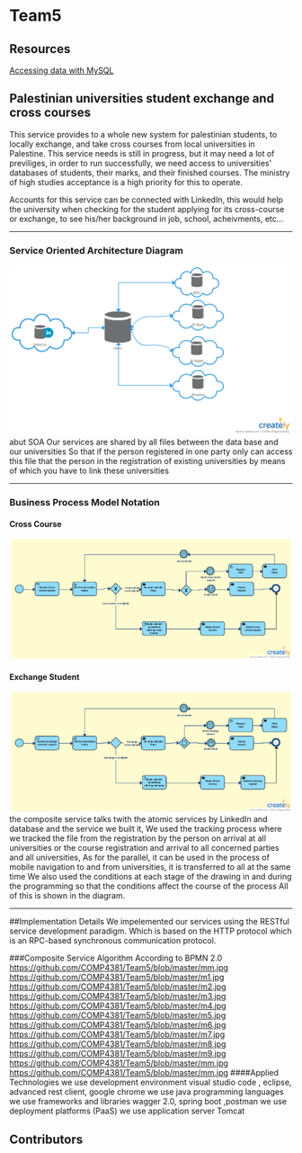 
# Team5

## Resources

<a href="https://spring.io/guides/gs/accessing-data-mysql/">Accessing data with MySQL</a>

## Palestinian universities student exchange and cross courses

This service provides to a whole new system for palestinian students, to locally exchange, and take cross courses from local universities in Palestine.
 This service needs is still in progress, but it may need a lot of previliges, in order to run successfully, we need access to universities' databases of students, their marks, and their finished courses. The ministry of high studies acceptance is a high priority for this to operate.

Accounts for this service can be connected with LinkedIn, this would help the university when checking for the student applying for its cross-course or exchange, to see his/her background in job, school, acheivments, etc...

---

### Service Oriented Architecture Diagram

<img src="assets/soa-diagram.png" title="soa"/>
 abut SOA  Our services are shared by all files between the data base and our universities
 So that if the person registered in one party only can access this file that the person in the registration of existing 
 universities by means of which you have to link these universities

---

### Business Process Model Notation

#### Cross Course

<img src="assets/bpmn-cross-course.png" title="bpmn2.0"/>

#### Exchange Student

<img src="assets/bpmn-exchange-student.png" title="bpmn 2.0"/>
the composite service talks twith the atomic services by LinkedIn and database and the service we built it,
We used the tracking process where we tracked the file from the registration by the person on arrival at all universities 
or the course registration and arrival to all concerned parties and all universities,
As for the parallel, it can be used in the process of mobile navigation to and from universities, 
it is transferred to all at the same time
We also used the conditions at each stage of the drawing in and during 
the programming so that the conditions affect the course of the process
All of this is shown in the diagram.

---
##Implementation Details
We impelemented our services using the RESTful service development paradigm. Which is based on the HTTP protocol which is an RPC-based synchronous communication protocol.

###Composite Service Algorithm According to BPMN 2.0
https://github.com/COMP4381/Team5/blob/master/mm.jpg
https://github.com/COMP4381/Team5/blob/master/m1.jpg
https://github.com/COMP4381/Team5/blob/master/m2.jpg
https://github.com/COMP4381/Team5/blob/master/m3.jpg
https://github.com/COMP4381/Team5/blob/master/m4.jpg
https://github.com/COMP4381/Team5/blob/master/m5.jpg
https://github.com/COMP4381/Team5/blob/master/m6.jpg
https://github.com/COMP4381/Team5/blob/master/m7.jpg
https://github.com/COMP4381/Team5/blob/master/m8.jpg
https://github.com/COMP4381/Team5/blob/master/m9.jpg
https://github.com/COMP4381/Team5/blob/master/mm.jpg
https://github.com/COMP4381/Team5/blob/master/mm.jpg
####Applied Technologies
 we use development environment visual studio code , eclipse, advanced rest client, google chrome
 we use  java programming languages
 we use frameworks and libraries wagger 2.0, spring boot ,postman
 we use deployment platforms (PaaS)
 we use application server Tomcat
 
## Contributors
